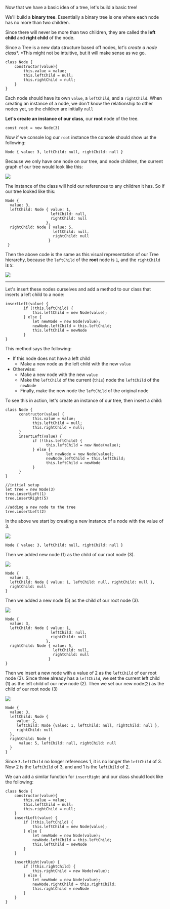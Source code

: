 
Now that we have a basic idea of a tree, let's build a basic tree!

  

We'll build a **binary tree**. Essentially a binary tree is one where each node has no more than two children.

  

Since there will never be more than two children, they are called the **left child** and **right child** of the node.

  

Since a Tree is a new data structure based off nodes, **let's create a node* class**.
*This might not be intuitive, but it will make sense as we go.

```
class Node {
    constructor(value){
        this.value = value;
        this.leftChild = null;
        this.rightChild = null;
    }
}
```
  

Each node should have its own `value`, a `leftChild`, and a `rightChild`. When creating an instance of a node, we don't know the relationship to other nodes yet, so the children are initially `null`

  

**Let's create an instance of our class**, our **root** node of the tree.

```
const root = new Node(3)
```
  

Now if we console log our `root` instance the console should show us the following:

```
Node { value: 3, leftChild: null, rightChild: null }
```
  

Because we only have one node on our tree, and node children, the current graph of our tree would look like this:

![](https://s3-us-west-2.amazonaws.com/learn-app/lesson-images/dsa/root-node.png)

  

The instance of the class will hold our references to any children it has. So if our tree looked like this:

```
Node {
  value: 3,
  leftChild: Node { value: 1,
                    leftChild: null, 
                    rightChild: null 
                  },
  rightChild: Node { value: 5, 
                     leftChild: null, 
                     rightChild: null 
                   }
 }
```
  

Then the above code is the same as this visual representation of our Tree hierarchy, because the `leftChild` of the **root** node is `1`, and the `rightChild` is `5`:

  

![](https://s3-us-west-2.amazonaws.com/learn-app/lesson-images/dsa/3-1-5-tree.png)

----------

  

Let's insert these nodes ourselves and add a method to our class that inserts a left child to a node:

```
insertLeft(value) {
        if (!this.leftChild) {
            this.leftChild = new Node(value);
        } else {
            let newNode = new Node(value);
            newNode.leftChild = this.leftChild;
            this.leftChild = newNode
        }
}
```
  

This method says the following:

-   If this node does not have a left child
    -   Make a new node as the left child with the new `value`
-   Otherwise:
    -   Make a new node with the new `value`
    -   Make the `leftChild` of the current (`this`) node the `leftChild` of the `newNode`
    -   Finally, make the new node the `leftChild` of the original node

  

To see this in action, let's create an instance of our tree, then insert a child:

```
class Node {
      constructor(value) {
            this.value = value;
            this.leftChild = null;
            this.rightChild = null;
      }
      insertLeft(value) {
            if (!this.leftChild) {
                  this.leftChild = new Node(value);
            } else {
                  let newNode = new Node(value);
                  newNode.leftChild = this.leftChild;
                  this.leftChild = newNode
            }
      }
}

//initial setup
let tree = new Node(3)
tree.insertLeft(1)
tree.insertRight(5)

//adding a new node to the tree
tree.insertLeft(2)
```
  

In the above we start by creating a new instance of a node with the value of 3.

  

![](https://s3-us-west-2.amazonaws.com/learn-app/lesson-images/dsa/root-node.png)


```
Node { value: 3, leftChild: null, rightChild: null }
```
  

Then we added new node (1) as the child of our root node (3).

  

![](https://s3-us-west-2.amazonaws.com/learn-app/lesson-images/dsa/two-nodes.png)


```
Node {
  value: 3,
  leftChild: Node { value: 1, leftChild: null, rightChild: null },
  rightChild: null 
}
```

Then we added a new node (5) as the child of our root node (3).

  

![](https://s3-us-west-2.amazonaws.com/learn-app/lesson-images/dsa/3-1-5-tree.png)


```
Node {
  value: 3,
  leftChild: Node { value: 1,
                    leftChild: null, 
                    rightChild: null 
                  },
  rightChild: Node { value: 5, 
                     leftChild: null, 
                     rightChild: null 
                   }
}
```

  

Then we insert a new node with a value of 2 as the `leftChild` of our root node (3). Since three already has a `leftChild`, we set the current left child (1) as the left child of our new node (2). Then we set our new node(2) as the child of our root node (3)

  

![](https://s3-us-west-2.amazonaws.com/learn-app/lesson-images/dsa/3-2-1-5-tree.png)


```
Node {
  value: 3,
  leftChild: Node {
     value: 2,
     leftChild: Node {value: 1, leftChild: null, rightChild: null },
     rightChild: null 
  },
  rightChild: Node { 
      value: 5, leftChild: null, rightChild: null 
  } 
}
```
  

Since `3.leftChild` no longer references 1, it is no longer the `leftChild` of 3. Now 2 is the `leftChild` of 3, and and 1 is the `leftChild` of 2.

  

We can add a similar function for `insertRight` and our class should look like the following:


```
class Node {
    constructor(value){
        this.value = value;
        this.leftChild = null;
        this.rightChild = null;
    }
    insertLeft(value) {
        if (!this.leftChild) {
            this.leftChild = new Node(value);
        } else {
            let newNode = new Node(value);
            newNode.leftChild = this.leftChild;
            this.leftChild = newNode
        }
    }

    insertRight(value) {
        if (!this.rightChild) {
            this.rightChild = new Node(value);
        } else {
            let newNode = new Node(value);
            newNode.rightChild = this.rightChild;
            this.rightChild = newNode
        }
    }
}
```
